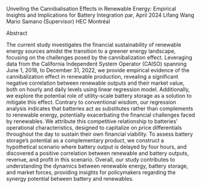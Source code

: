Unveiling the Cannibalisation Effects in Renewable Energy: Empirical Insights and Implications for Battery Integration 
par, April 2024
Lifang Wang 
Mario Samano (Supervisor)
HEC Montréal

Abstract 

The current study investigates the financial sustainability of renewable energy sources amidst the transition to a greener energy landscape, focusing on the challenges posed by the cannibalization effect. Leveraging data from the California Independent System Operator (CAISO) spanning June 1, 2018, to December 31, 2022, we provide empirical evidence of the cannibalization effect in renewable production, revealing a significant negative correlation between renewable outputs and their market value, both on hourly and daily levels using linear regression model. Additionally, we explore the potential role of utility-scale battery storage as a solution to mitigate this effect. Contrary to conventional wisdom, our regression analysis indicates that batteries act as substitutes rather than complements to renewable energy, potentially exacerbating the financial challenges faced by renewables. We attribute this competitive relationship to batteries' operational characteristics, designed to capitalize on price differentials throughout the day to sustain their own financial viability. To assess battery storage’s potential as a complementary product, we construct a hypothetical scenario where battery output is delayed by four hours, and discovered a positive correlation between renewable and battery outputs, revenue, and profit in this scenario. Overall, our study contributes to understanding the dynamics between renewable energy, battery storage, and market forces, providing insights for policymakers regarding the synergy potential between battery and renewables.  
